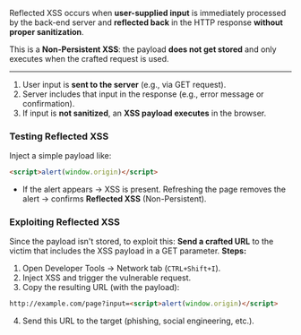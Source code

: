 Reflected XSS occurs when **user-supplied input** is immediately processed by the back-end server and **reflected back** in the HTTP response **without proper sanitization**.

This is a **Non-Persistent XSS**: the payload **does not get stored** and only executes when the crafted request is used.

---

1. User input is **sent to the server** (e.g., via GET request).
2. Server includes that input in the response (e.g., error message or confirmation).
3. If input is **not sanitized**, an **XSS payload executes** in the browser.

### **Testing Reflected XSS**

Inject a simple payload like:
```html
<script>alert(window.origin)</script>
```
- If the alert appears → XSS is present.
Refreshing the page removes the alert → confirms **Reflected XSS** (Non-Persistent).

### **Exploiting Reflected XSS**

Since the payload isn't stored, to exploit this:
**Send a crafted URL** to the victim that includes the XSS payload in a GET parameter.
**Steps:**
1. Open Developer Tools → Network tab (`CTRL+Shift+I`).
2. Inject XSS and trigger the vulnerable request.
3. Copy the resulting URL (with the payload):
```html
http://example.com/page?input=<script>alert(window.origin)</script>
```
4. Send this URL to the target (phishing, social engineering, etc.).

